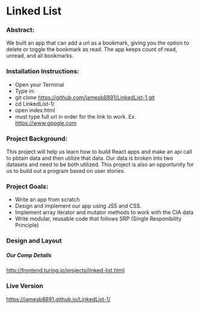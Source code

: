 # Linked List

### Abstract:

We built an app that can add a url as a bookmark, giving you the option to delete or toggle the bookmark as read. The app keeps count of read, unread, and all bookmarks.

### Installation Instructions:

  * Open your Terminal
  * Type in:
  * git clone https://github.com/jamesb8891/LinkedList-1.git
  * cd LinkedList-1/
  * open index.html
  * must type full url in order for the link to work.
  Ex. https://www.google.com

### Project Background:

This project will help us learn how to build React apps and make an api call to pbtain data and then utilize that data. Our data is broken into two datasets and need to be both utilized. This project is also an opportunity for us to build out a program based on user stories.

### Project Goals:

- Write an app from scratch
- Design and implement our app using JS5 and CSS.
- Implement array iterator and mutator methods to work with the CIA data
- Write modular, reusable code that follows SRP (Single Responibility Principle)

### Design and Layout

##### Our Comp Details

http://frontend.turing.io/projects/linked-list.html

### Live Version

https://jamesb8891.github.io/LinkedList-1/
